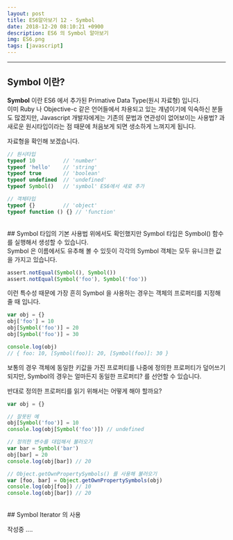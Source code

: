 ```yaml
---
layout: post
title: ES6알아보기 12 - Symbol
date: 2018-12-20 08:10:21 +0900
description: ES6 의 Symbol 알아보기
img: ES6.png
tags: [javascript]
---
```

------------------------------------------------

## Symbol 이란?
**Symbol** 이란 ES6 에서 추가된 Primative Data Type(원시 자료형) 입니다.<br/>
이미 Ruby 나 Objective-c 같은 언어들에서 차용되고 있는 걔념이기에 익숙하신 분들도 많겠지만, Javascript 개발자에게는 기존의 문법과 연관성이 없어보이는 사용법? 과 새로운 원시타입이라는 점 때문에 처음보게 되면 생소하게 느껴지게 됩니다.

자료형을 확인해 보겠습니다.<br/>
```javascript
// 원시타입
typeof 10         // 'number'
typeof 'hello'    // 'string'
typeof true       // 'boolean'
typeof undefined  // 'undefined'
typeof Symbol()   // 'symbol' ES6에서 새로 추가

// 객체타입
typeof {}         // 'object'
typeof function () {} // 'function'
```

<br/>
## Symbol 타입의 기본 사용법
위에서도 확인했지만 Symbol 타입은 Symbol() 함수를 실행해서 생성할 수 있습니다.<br/>
Symbol 은 이름에서도 유추해 볼 수 있듯이 각각의 Symbol 객체는 모두 유니크한 값을 가지고 있습니다.

```javascript
assert.notEqual(Symbol(), Symbol())
assert.notEqual(Symbol('foo'), Symbol('foo'))
```

이런 특수성 때문에 가장 흔히 Symbol 을 사용하는 경우는 객체의 프로퍼티를 지정해 줄 때 입니다.
```javascript
var obj = {}
obj['foo'] = 10
obj[Symbol('foo')] = 20
obj[Symbol('foo')] = 30

console.log(obj)
// { foo: 10, [Symbol(foo)]: 20, [Symbol(foo)]: 30 }
```
보통의 경우 객체에 동일한 키값을 가진 프로퍼티를 나중에 정의한 프로퍼티가 덮어쓰기 되지만,
Symbol의 경우는 얼마든지 동일한 프로퍼티? 를 선언할 수 있습니다.

반대로 정의한 프로퍼티를 읽기 위해서는 어떻게 해야 할까요?
```javascript
var obj = {}

// 잘못된 예
obj[Symbol('foo')] = 10
console.log(obj[Symbol('foo')]) // undefined

// 정의한 변수를 대입해서 불러오기
var bar = Symbol('bar')
obj[bar] = 20
console.log(obj[bar]) // 20

// Object.getOwnPropertySymbols() 를 사용해 불러오기
var [foo, bar] = Object.getOwnPropertySymbols(obj)
console.log(obj[foo]) // 10
console.log(obj[bar]) // 20
```

<br/>
## Symbol Iterator 의 사용

작성중 ....